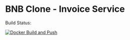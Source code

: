 # BNB Clone - Invoice Service

Build Status: 

[![Docker Build and Push](https://github.com/Stuniq-Software/bnb-invoice/actions/workflows/docker-image.yaml/badge.svg)](https://github.com/Stuniq-Software/bnb-invoice/actions/workflows/docker-image.yaml)